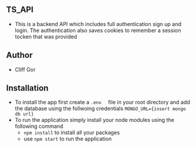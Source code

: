 ## TS_API
* This is a backend API which includes full authentication sign up and login. The authentication also saves cookies to remember a session tocken that was provided 

## Author
* Cliff Gor

## Installation
* To install the app first create a `.env  ` file in your root directory and add the database using the follwoing credentials ` MONGO_URL={insert mongo db url}   `
* To run the application simply install your node modules using the following command
  * ` npm install ` to install all your packages 
  * use ` npm start ` to run the application

